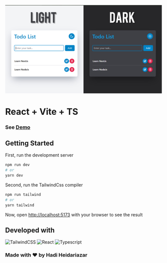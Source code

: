 <img src="public/todolist.jpg" />

# React + Vite + TS

### See [Demo](https://hadiheidariazar.github.io/todo-list-app/)

## Getting Started
First, run the development server
```bash
npm run dev
# or
yarn dev
```

Second, run the TailwindCss compiler
```bash
npm run tailwind
# or
yarn tailwind
```

Now, open [http://localhost:5173](http://localhost:5173/) with your browser to see the result

## Developed with
<img alt="TailwindCSS" src="https://img.shields.io/badge/tailwindcss-%2338B2AC.svg?style=for-the-badge&logo=tailwind-css&logoColor=white" />
<img alt="React" src="https://img.shields.io/badge/react-%2320232a.svg?style=for-the-badge&logo=react&logoColor=%2361DAFB" />
<img alt="Typescript" src="https://img.shields.io/badge/typescript-%231572B6.svg?style=for-the-badge&logo=typescript&logoColor=white" />

### Made with ❤ by Hadi Heidariazar